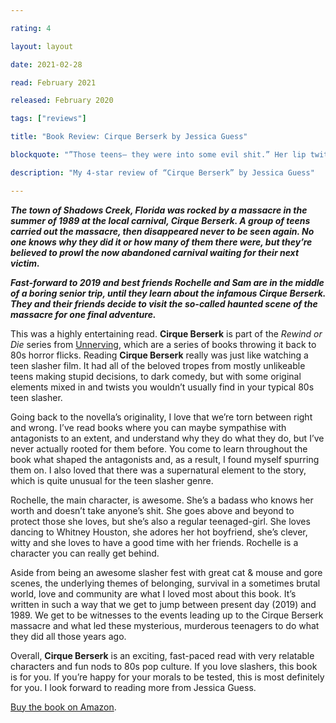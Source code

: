 ```yaml
---

rating: 4

layout: layout

date: 2021-02-28

read: February 2021

released: February 2020

tags: ["reviews"]

title: "Book Review: Cirque Berserk by Jessica Guess"

blockquote: "”Those teens— they were into some evil shit.” Her lip twitched as she spoke as if recalling some horrible memory. “Witchcraft and Satan type shit. They’re still there. Roaming that carnival and killing anyone who goes near it.”"

description: "My 4-star review of “Cirque Berserk” by Jessica Guess"

---
```


***The town of Shadows Creek, Florida was rocked by a massacre in the summer of 1989 at the local carnival, Cirque Berserk. A group of teens carried out the massacre, then disappeared never to be seen again. No one knows why they did it or how many of them there were, but they’re believed to prowl the now abandoned carnival waiting for their next victim.***  

***Fast-forward to 2019 and best friends Rochelle and Sam are in the middle of a boring senior trip, until they learn about the infamous Cirque Berserk. They and their friends decide to visit the so-called haunted scene of the massacre for one final adventure.***

This was a highly entertaining read. **Cirque Berserk** is part of the *Rewind or Die* series from [Unnerving](https://www.unnervingbooks.com/), which are a series of books throwing it back to 80s horror flicks. Reading **Cirque Berserk** really was just like watching a teen slasher film. It had all of the beloved tropes from mostly unlikeable teens making stupid decisions, to dark comedy, but with some original elements mixed in and twists you wouldn’t usually find in your typical 80s teen slasher.

Going back to the novella’s originality, I love that we’re torn between right and wrong. I’ve read books where you can maybe sympathise with antagonists to an extent, and understand why they do what they do, but I’ve never actually rooted for them before. You come to learn throughout the book what shaped the antagonists and, as a result, I found myself spurring them on. I also loved that there was a supernatural element to the story, which is quite unusual for the teen slasher genre.  

Rochelle, the main character, is awesome. She’s a badass who knows her worth and doesn’t take anyone’s shit. She goes above and beyond to protect those she loves, but she’s also a regular teenaged-girl. She loves dancing to Whitney Houston, she adores her hot boyfriend, she’s clever, witty and she loves to have a good time with her friends. Rochelle is a character you can really get behind. 

Aside from being an awesome slasher fest with great cat & mouse and gore scenes, the underlying themes of belonging, survival in a sometimes brutal world, love and community are what I loved most about this book. It’s written in such a way that we get to jump between present day (2019) and 1989. We get to be witnesses to the events leading up to the Cirque Berserk massacre and what led these mysterious, murderous teenagers to do what they did all those years ago. 

Overall, **Cirque Berserk** is an exciting, fast-paced read with very relatable characters and fun nods to 80s pop culture. If you love slashers, this book is for you. If you’re happy for your morals to be tested, this is most definitely for you. I look forward to reading more from Jessica Guess. 

[Buy the book on Amazon](https://www.amazon.com/Cirque-Berserk-Rewind-Die-Book-ebook/dp/B0832BF6MQ). 



